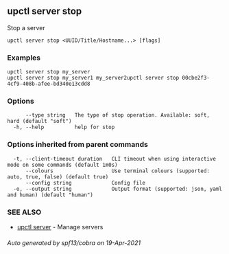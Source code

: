 ## upctl server stop

Stop a server

```
upctl server stop <UUID/Title/Hostname...> [flags]
```

### Examples

```
upctl server stop my_server
upctl server stop my_server1 my_server2upctl server stop 00cbe2f3-4cf9-408b-afee-bd340e13cdd8
```

### Options

```
      --type string   The type of stop operation. Available: soft, hard (default "soft")
  -h, --help          help for stop
```

### Options inherited from parent commands

```
  -t, --client-timeout duration   CLI timeout when using interactive mode on some commands (default 1m0s)
      --colours                   Use terminal colours (supported: auto, true, false) (default true)
      --config string             Config file
  -o, --output string             Output format (supported: json, yaml and human) (default "human")
```

### SEE ALSO

* [upctl server](upctl_server.md)	 - Manage servers

###### Auto generated by spf13/cobra on 19-Apr-2021

